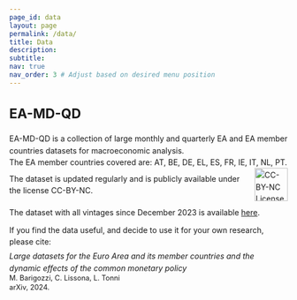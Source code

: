 ```yaml
---
page_id: data
layout: page
permalink: /data/
title: Data
description:
subtitle: 
nav: true
nav_order: 3 # Adjust based on desired menu position
---
```


<!-- Styles for collapsible sections -->
<style>
  .projects h2.category {
    cursor: default;
    font-weight: bold;
    font-size: 1.5rem;
  }

  html[data-theme="light"] .projects h2.category {
    color: var(--global-theme-color, #9b59b6) !important;
  }

  html[data-theme="dark"] .projects h2.category {
    color: var(--global-theme-color, #00bcd4) !important;
  }

  #content-1 {
    margin-top: 20px;
    margin-bottom: 20px;
  }

  .work-in-progress {
    margin-bottom: 15px;
  }

  .line-item {
    padding-left: 0px;
    line-height: 16pt;
  }
  
  #content-1 .small-text {
    font-size: 0.8rem !important;
    line-height: 1.3; 
  }
</style>

<!-- DATA SECTION -->
<div id="ea-md-qd" class="projects">
  <h2 class="category">
    EA-MD-QD
  </h2>
</div>

<div id="content-1">
  <div class="work-in-progress">
    <div class="line-item">
        <div> EA-MD-QD is a collection of large monthly and quarterly EA and EA member countries datasets for macroeconomic analysis. </div>
        <div> The EA member countries covered are: AT, BE, DE, EL, ES, FR, IE, IT, NL, PT. </div>
        <div style="display: flex; align-items: center; margin-bottom: 10px;">
          <div>The dataset is updated regularly and is publicly available under the license CC-BY-NC.</div>
          <a href="https://creativecommons.org/licenses/by-nc/4.0/" target="_blank" style="margin-left: 10px;">
              <img src="https://licensebuttons.net/l/by-nc/4.0/88x31.png" alt="CC-BY-NC License" style="width: 60px; height: auto;">
          </a>
        </div>
        <div style="margin-bottom: 10px;"> The dataset with all vintages since December 2023 is available 
              <a href="https://doi.org/10.5281/zenodo.10514667">here</a>. </div>
        <div style="margin-bottom: 5px;"> If you find the data useful, and decide to use it for your own research, please cite: </div>
        <div> <span><i>Large datasets for the Euro Area and its member countries and the dynamic effects of the common monetary policy</i></span> </div>
        <div class="small-text"> M. Barigozzi, C. Lissona, L. Tonni </div> 
        <div class="small-text"> arXiv, 2024. </div>
    </div>
  </div>
</div>

